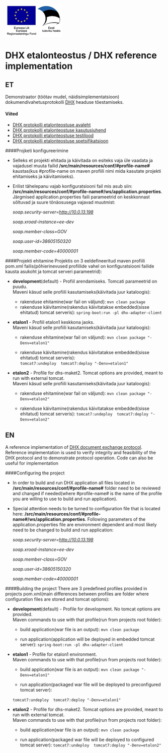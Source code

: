 ![](img/EL_Regionaalarengu_Fond_horisontaalne.jpg)
# DHX etalonteostus / DHX reference implementation


## ET

Demonstraator (töötav mudel, näidisimplementatsioon) dokumendivahetusprotokolli [DHX](https://github.com/e-gov/DHX) headuse tõestamiseks.

#### Viited

* [DHX protokolli etalonteostuse avaleht](https://dhxdemo.eesti.ee/)
* [DHX protokolli etalonteostuse kasutusjuhend ](https://github.com/e-gov/DHX-etalon/blob/master/files/kasutusjuhend.md)
* [DHX protokolli etalonteostuse testilood ](https://github.com/e-gov/DHX-etalon/blob/master/files/testlood.md)
* [DHX protokolli etalonteostuse spetsifikatsioon ](https://github.com/e-gov/DHX-etalon/blob/master/files/spekk.md)

####Projketi konfigureerimine
* Selleks et projekti ehitada ja käivitada on esiteks vaja üle vaadata ja vajadusel muuta failid **/src/main/resources/conf/#profile-name#** kaustas(kus #profile-name on maven profiili nimi mida kasutate projekti ehitamiseks ja käivitamiseks).
* Erilist tähelepanu vajab konfiguratsiooni fail mis asub siin:
**/src/main/resources/conf/#profile-name#/ws/application.properties**.
Järgmised application.properties faili parameetrid on keskkonnast sõltuvad ja suure tõnäosusega vajavad muutmist: 

  *soap.security-server=http://10.0.13.198*
  
  *soap.xroad-instance=ee-dev*
  
  *soap.member-class=GOV*
  
  *soap.user-id=38605150320*
  
  *soap.member-code=40000001*


####Projekti ehitamine
Projektis on 3 eeldefineeritud maven profiili pom.xml failis(põhierinevused profiilide vahel on konfiguratsiooni failide kausta asukoht ja tomcat serveri parameetrid):

* **development**(default) - Profiil arendamiseks. Tomcati parameetrid on puudu.     
  Maveni käsud selle profiili kasutamiseks(käivitada juur kataloogis):     
  * rakenduse ehitamine(war fail on väljund):
  `mvn clean package`
  * rakenduse käivitamine(rakendus käivitatakse embedded(sisse ehitatud) tomcat serveris):
 `spring-boot:run -pl dhx-adapter-client`
 
* **etalon1** - Profiil etalon1 keskkona jaoks.     
  Maveni käsud selle profiili kasutamiseks(käivitada juur kataloogis):     
    
  * rakenduse ehitamine(war fail on väljund):
  `mvn clean package "-Denv=etalon1"`
  
  * rakenduse käivitamine(rakendus käivitatakse embedded(sisse ehitatud) tomcat serveris):   
  `tomcat7:undeploy  tomcat7:deploy "-Denv=etalon1"`
  
* **etalon2** - Profile for dhs-maket2. Tomcat options are provided, meant to run with external tomcat.      
  Maveni käsud selle profiili kasutamiseks(käivitada juur kataloogis):     

  * rakenduse ehitamine(war fail on väljund):
  `mvn clean package "-Denv=etalon2"`
    
  * rakenduse käivitamine(rakendus käivitatakse embedded(sisse ehitatud) tomcat serveris):
  `tomcat7:undeploy  tomcat7:deploy "-Denv=etalon2"`

## EN

A reference implementation of [DHX document exchange protocol](https://github.com/e-gov/DHX). Reference implementation is used to verify integrity and feasibility of the DHX protocol and to demonstrate protocol operation. Code can also be useful for implementation

####Configuring the project
* In order to build and run DHX application all files located in **/src/main/resources/conf/#profile-name#** folder need to be reviewed and changed if needed(where #profile-name# is the name of the profile you are willing to use to build and run application).
* Special attention needs to be turned to configuration file that is located here: **/src/main/resources/conf/#profile-name#/ws/application.properties**.
Following parameters of the application.properties file are environment dependent and most likely need to be changed to build and run application: 

  *soap.security-server=http://10.0.13.198*
  
  *soap.xroad-instance=ee-dev*
  
  *soap.member-class=GOV*
  
  *soap.user-id=38605150320*
  
  *soap.member-code=40000001*
  


####Building the project
There are 3 predefined profiles provided in projects pom.xml(main differences between profiles are folder where configuration files are stored and tomcat options):

* **development**(default) - Profile for development. No tomcat options are provided.      
  Maven commands to use with that profile(run from projects root folder):
  - build application(war file is an output):
  `mvn clean package`
  
  - run application(application will be deployed in embedded tomcat server):
 `spring-boot:run -pl dhx-adapter-client`
 
* **etalon1** - Profile for etalon1 environment.     
  Maven commands to use with that profile(run from projects root folder):
    
  * build application(war file is an output):
  `mvn clean package "-Denv=etalon1"`
  
  * run application(packaged war file will be deployed to preconfigured tomcat server):
    
  `tomcat7:undeploy  tomcat7:deploy "-Denv=etalon1"`
  
* **etalon2** - Profile for dhs-maket2. Tomcat options are provided, meant to run with external tomcat.      
  Maven commands to use with that profile(run from projects root folder):

  * build application(war file is an output):
  `mvn clean package`
    
  * run application(packaged war file will be deployed to configured tomcat server):
  `tomcat7:undeploy  tomcat7:deploy "-Denv=etalon2"`


